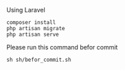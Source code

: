 Using Laravel

```
composer install
php artisan migrate
php artisan serve
```

Please run this command befor commit
```
sh sh/befor_commit.sh  
```
